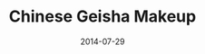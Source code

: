---
  title:        Chinese Geisha Makeup
  date:         2014-07-29
  videoID:      ZyZE115iGoU
  description:  'Selena demonstrates the makeup techniques in achieving the Chinese geisha look of her character Yan Mei-Neung in the ancient TVB drama «Ghost Dragon Cold Mountain».'
---